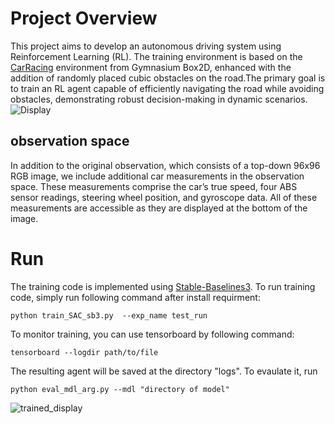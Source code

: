 # Project Overview

This project aims to develop an autonomous driving system using Reinforcement Learning (RL). The training environment is based on the [CarRacing](https://stable-baselines3.readthedocs.io/en/master/index.html) environment from Gymnasium Box2D, enhanced with the addition of randomly placed cubic obstacles on the road.The primary goal is to train an RL agent capable of efficiently navigating the road while avoiding obstacles, demonstrating robust decision-making in dynamic scenarios.
![Display](https://github.com/user-attachments/assets/c4bbda7c-318e-4cad-af67-3c8420d0c77f)

## observation space
In addition to the original observation, which consists of a top-down 96x96 RGB image, we include additional car measurements in the observation space. These measurements comprise the car’s true speed, four ABS sensor readings, steering wheel position, and gyroscope data. All of these measurements are accessible as they are displayed at the bottom of the image.

# Run 
The training code is implemented using [Stable-Baselines3](https://stable-baselines3.readthedocs.io/en/master/index.html).
To run training code, simply run following command after install requirment:
```
python train_SAC_sb3.py  --exp_name test_run 
```
To monitor training, you can use tensorboard by following command:
```
tensorboard --logdir path/to/file
```
The resulting agent will be saved at the directory "logs". To evaulate it, run 
```
python eval_mdl_arg.py --mdl "directory of model"
```

![trained_display](https://github.com/user-attachments/assets/4b9c6091-4105-471f-8a88-2ee5b10ce1f1)

